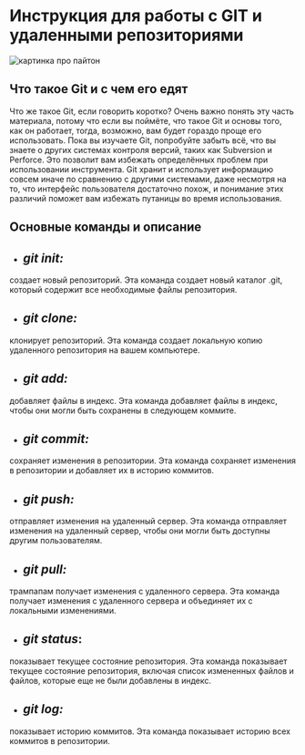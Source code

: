# **Инструкция для работы с GIT и удаленными репозиториями**

![картинка про пайтон](pypict.jpeg)

## **Что такое Git и с чем его едят**
  Что же такое Git, если говорить коротко? Очень важно понять эту часть материала, потому что если вы поймёте, что такое Git и основы того, как он работает, тогда, возможно, вам будет гораздо проще его использовать. Пока вы изучаете Git, попробуйте забыть всё, что вы знаете о других системах контроля версий, таких как Subversion и Perforce. Это позволит вам избежать определённых проблем при использовании инструмента. Git хранит и использует информацию совсем иначе по сравнению с другими системами, даже несмотря на то, что интерфейс пользователя достаточно похож, и понимание этих различий поможет вам избежать путаницы во время использования. 

## Основные команды и описание

* ## *git init:*
создает новый репозиторий. Эта команда создает новый каталог .git, который содержит все необходимые файлы репозитория.
* ## *git clone:*
клонирует репозиторий. Эта команда создает локальную копию удаленного репозитория на вашем компьютере.
* ## *git add:* 
добавляет файлы в индекс. Эта команда добавляет файлы в индекс, чтобы они могли быть сохранены в следующем коммите.
* ## *git commit:* 
сохраняет изменения в репозитории. Эта команда сохраняет изменения в репозитории и добавляет их в историю коммитов.
* ## *git push:* 
отправляет изменения на удаленный сервер. Эта команда отправляет изменения на удаленный сервер, чтобы они могли быть доступны другим пользователям.
* ## *git pull:* 
трампапам получает изменения с удаленного сервера. Эта команда получает изменения с удаленного сервера и объединяет их с локальными изменениями. 
* ## *git status*:
 показывает текущее состояние репозитория. Эта команда показывает текущее состояние репозитория, включая список измененных файлов и файлов, которые еще не были добавлены в индекс.
* ## *git log:*
показывает историю коммитов. Эта команда показывает историю всех коммитов в репозитории.



